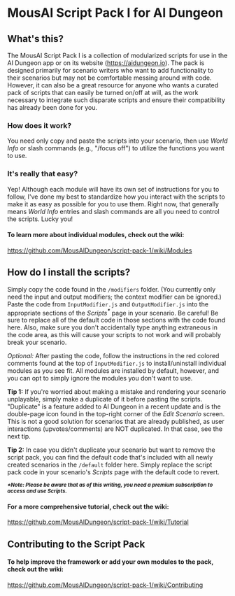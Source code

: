# MousAI Script Pack I for AI Dungeon
## What's this?
The MousAI Script Pack I is a collection of modularized scripts for use in the AI Dungeon app or on its website (https://aidungeon.io). The pack is designed primarily for scenario writers who want to add functionality to their scenarios but may not be comfortable messing around with code. However, it can also be a great resource for anyone who wants a curated pack of scripts that can easily be turned on/off at will, as the work necessary to integrate such disparate scripts and ensure their compatibility has already been done for you.
### How does it work?
You need only copy and paste the scripts into your scenario, then use *World Info* or slash commands (e.g., "/focus off") to utilize the functions you want to use.
### It's really that easy?
Yep! Although each module will have its own set of instructions for you to follow, I've done my best to standardize how you interact with the scripts to make it as easy as possible for you to use them. Right now, that generally means *World Info* entries and slash commands are all you need to control the scripts. Lucky you!

#### To learn more about individual modules, check out the wiki:
https://github.com/MousAIDungeon/script-pack-1/wiki/Modules
## How do I install the scripts?
Simply copy the code found in the `/modifiers` folder. (You currently only need the input and output modifiers; the context modifier can be ignored.) Paste the code from `InputModifier.js` and `OutputModifier.js` into the appropriate sections of the *Scripts*<sup>***\****</sup> page in your scenario. Be careful! Be sure to replace all of the default code in those sections with the code found here. Also, make sure you don't accidentally type anything extraneous in the code area, as this will cause your scripts to not work and will probably break your scenario.

*Optional:* After pasting the code, follow the instructions in the red colored comments found at the top of `InputModifier.js` to install/uninstall individual modules as you see fit. All modules are installed by default, however, and you can opt to simply ignore the modules you don't want to use.

**Tip 1:** If you're worried about making a mistake and rendering your scenario unplayable, simply make a duplicate of it before pasting the scripts. "Duplicate" is a feature added to AI Dungeon in a recent update and is the double-page icon found in the top-right corner of the *Edit Scenario* screen. This is not a good solution for scenarios that are already published, as user interactions (upvotes/comments) are NOT duplicated. In that case, see the next tip.

**Tip 2:** In case you didn't duplicate your scenario but want to remove the script pack, you can find the default code that's included with all newly created scenarios in the `/default` folder here. Simply replace the script pack code in your scenario's *Scripts* page with the default code to revert.

<sub>***\*Note: Please be aware that as of this writing, you need a premium subscription to access and use *Scripts*.***</sub>

#### For a more comprehensive tutorial, check out the wiki:
https://github.com/MousAIDungeon/script-pack-1/wiki/Tutorial
## Contributing to the Script Pack
#### To help improve the framework or add your own modules to the pack, check out the wiki:
https://github.com/MousAIDungeon/script-pack-1/wiki/Contributing
